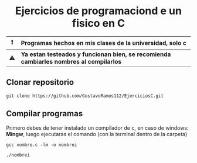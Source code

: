 <h1 align="center">
  <br>Ejercicios de programaciond e un fisico en C</br>
</h1>

❗ | **Programas hechos en mis clases de la universidad, solo c**
:---: | :---
⚠️ | **Ya estan testeados y funcionan bien, se recomienda cambiarles nombres al compilarlos**

## Clonar repositorio

```
git clone https://github.com/GustavoRamos112/EjerciciosC.git
```

## Compilar programas

Primero debes de tener instalado un compilador de c, en caso de windows: **Mingw**, luego ejecutaras el comando (con la terminal dentro de la carpeta)
```
gcc nombre.c -lm -o nombrei

./nombrei
```
